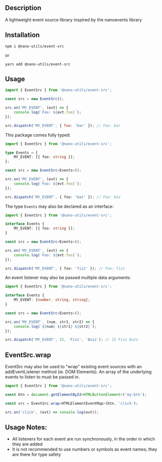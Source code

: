 ## Description

A lightweight event source library inspired by the nanoevents library

## Installation

```
npm i @nano-utils/event-src
```

or

```
yarn add @nano-utils/event-src
```

## Usage

```js
import { EventSrc } from '@nano-utils/event-src';

const src = new EventSrc();

src.on('MY_EVENT', (evt) => {
	console.log(`Foo: ${evt.foo}`);
});

src.dispatch('MY_EVENT', { foo: 'bar' }); // Foo: bar
```

This package comes fully typed:

```ts
import { EventSrc } from '@nano-utils/event-src';

type Events = {
	MY_EVENT: [{ foo: string }];
};

const src = new EventSrc<Events>();

src.on('MY_EVENT', (evt) => {
	console.log(`Foo: ${evt.foo}`);
});

src.dispatch('MY_EVENT', { foo: 'baz' }); // Foo: baz
```

The type `Events` may also be declared as an interface:

```ts
import { EventSrc } from '@nano-utils/event-src';

interface Events {
	MY_EVENT: [{ foo: string }];
}

const src = new EventSrc<Events>();

src.on('MY_EVENT', (evt) => {
	console.log(`Foo: ${evt.foo}`);
});

src.dispatch('MY_EVENT', { foo: 'fizz' }); // Foo: fizz
```

An event listener may also be passed multiple data arguments:

```ts
import { EventSrc } from '@nano-utils/event-src';

interface Events {
	MY_EVENT: [number, string, string];
}

const src = new EventSrc<Events>();

src.on('MY_EVENT', (num, str1, str2) => {
	console.log(`${num} ${str1} ${str2}`);
});

src.dispatch('MY_EVENT', 15, 'Fizz', 'Buzz'); // 15 Fizz Buzz
```

## EventSrc.wrap

EventSrc may also be used to "wrap" existing event sources with an addEventListener method (ie. DOM Elements). An array of the underlying events to listen to must be passed in.

```ts
import { EventSrc } from '@nano-utils/event-src';

const btn = document.getElementById<HTMLButtonElement>('my-btn');

const src = EventSrc.wrap<HTMLElementEventMap>(btn, 'click');

src.on('click', (evt) => console.log(evt));
```

## Usage Notes:

-   All listeners for each event are run synchronously, in the order in which they are added
-   It is not recommended to use numbers or symbols as event names; they are there for type safety
